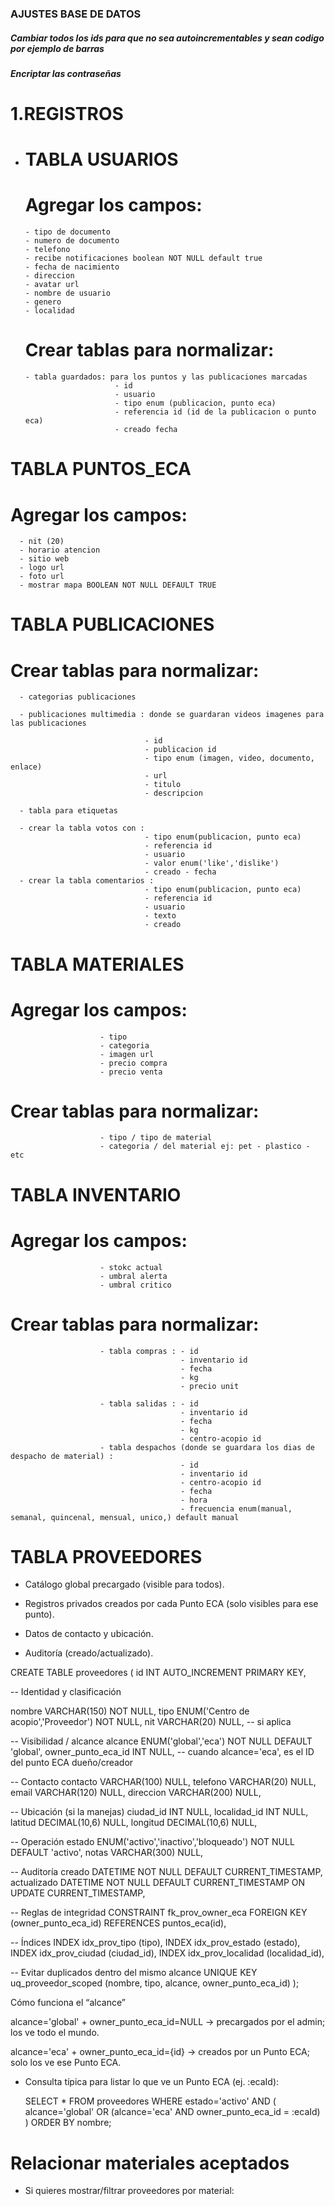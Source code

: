 ### AJUSTES BASE DE DATOS

##### Cambiar todos los ids para que no sea autoincrementables y sean codigo por ejemplo de barras
##### Encriptar las contraseñas 

# 1.REGISTROS

- # TABLA USUARIOS

  # Agregar los campos: 

      - tipo de documento
      - numero de documento
      - telefono
      - recibe notificaciones boolean NOT NULL default true
      - fecha de nacimiento
      - direccion
      - avatar url
      - nombre de usuario
      - genero 
      - localidad


  # Crear tablas para normalizar:

      - tabla guardados: para los puntos y las publicaciones marcadas
                          - id
                          - usuario
                          - tipo enum (publicacion, punto eca)
                          - referencia id (id de la publicacion o punto eca)
                          - creado fecha

# TABLA PUNTOS_ECA

  # Agregar los campos: 

      - nit (20)
      - horario atencion
      - sitio web
      - logo url
      - foto url
      - mostrar mapa BOOLEAN NOT NULL DEFAULT TRUE

# TABLA PUBLICACIONES

  # Crear tablas para normalizar:

      - categorias publicaciones

      - publicaciones multimedia : donde se guardaran videos imagenes para las publicaciones

                                  - id 
                                  - publicacion id
                                  - tipo enum (imagen, video, documento, enlace)
                                  - url
                                  - titulo
                                  - descripcion

      - tabla para etiquetas 

      - crear la tabla votos con : 
                                  - tipo enum(publicacion, punto eca)
                                  - referencia id
                                  - usuario
                                  - valor enum('like','dislike')
                                  - creado - fecha
      - crear la tabla comentarios :
                                  - tipo enum(publicacion, punto eca)
                                  - referencia id
                                  - usuario
                                  - texto
                                  - creado
# TABLA MATERIALES
  # Agregar los campos: 
                        - tipo
                        - categoria
                        - imagen url
                        - precio compra
                        - precio venta
  # Crear tablas para normalizar:
                        - tipo / tipo de material
                        - categoria / del material ej: pet - plastico - etc

# TABLA INVENTARIO
  # Agregar los campos: 
                        - stokc actual
                        - umbral alerta 
                        - umbral critico
  # Crear tablas para normalizar:
                        - tabla compras : - id
                                          - inventario id
                                          - fecha
                                          - kg
                                          - precio unit
                        
                        - tabla salidas : - id
                                          - inventario id
                                          - fecha
                                          - kg
                                          - centro-acopio id
                        - tabla despachos (donde se guardara los dias de despacho de material) :
                                          - id 
                                          - inventario id
                                          - centro-acopio id
                                          - fecha
                                          - hora
                                          - frecuencia enum(manual, semanal, quincenal, mensual, unico,) default manual
                                        
# TABLA PROVEEDORES

- Catálogo global precargado (visible para todos).

- Registros privados creados por cada Punto ECA (solo visibles para ese punto).

- Datos de contacto y ubicación.

- Auditoría (creado/actualizado).

CREATE TABLE proveedores (
  id                INT AUTO_INCREMENT PRIMARY KEY,

  -- Identidad y clasificación
 
  nombre            VARCHAR(150)   NOT NULL,
  tipo              ENUM('Centro de acopio','Proveedor') NOT NULL,
  nit               VARCHAR(20)    NULL,          -- si aplica

  -- Visibilidad / alcance
  alcance           ENUM('global','eca') NOT NULL DEFAULT 'global',
  owner_punto_eca_id INT NULL,  -- cuando alcance='eca', es el ID del punto ECA dueño/creador

  -- Contacto
  contacto          VARCHAR(100)  NULL,
  telefono          VARCHAR(20)   NULL,
  email             VARCHAR(120)  NULL,
  direccion         VARCHAR(200)  NULL,

  -- Ubicación (si la manejas)
  ciudad_id         INT NULL,
  localidad_id      INT NULL,
  latitud           DECIMAL(10,6) NULL,
  longitud          DECIMAL(10,6) NULL,

  -- Operación
  estado            ENUM('activo','inactivo','bloqueado') NOT NULL DEFAULT 'activo',
  notas             VARCHAR(300)  NULL,

  -- Auditoría
  creado            DATETIME NOT NULL DEFAULT CURRENT_TIMESTAMP,
  actualizado       DATETIME NOT NULL DEFAULT CURRENT_TIMESTAMP ON UPDATE CURRENT_TIMESTAMP,

  -- Reglas de integridad
  CONSTRAINT fk_prov_owner_eca
    FOREIGN KEY (owner_punto_eca_id) REFERENCES puntos_eca(id),

  -- Índices
  INDEX idx_prov_tipo (tipo),
  INDEX idx_prov_estado (estado),
  INDEX idx_prov_ciudad (ciudad_id),
  INDEX idx_prov_localidad (localidad_id),

  -- Evitar duplicados dentro del mismo alcance
  UNIQUE KEY uq_proveedor_scoped (nombre, tipo, alcance, owner_punto_eca_id)
);


Cómo funciona el “alcance”

alcance='global' + owner_punto_eca_id=NULL → precargados por el admin; los ve todo el mundo.

alcance='eca' + owner_punto_eca_id={id} → creados por un Punto ECA; solo los ve ese Punto ECA.

- Consulta típica para listar lo que ve un Punto ECA (ej. :ecaId):
  
  SELECT *
FROM proveedores
WHERE estado='activo' AND (
  alcance='global'
  OR (alcance='eca' AND owner_punto_eca_id = :ecaId)
)
ORDER BY nombre;

# Relacionar materiales aceptados

- Si quieres mostrar/filtrar proveedores por material:

